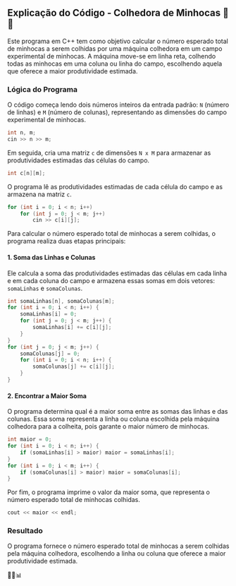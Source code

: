 ## Explicação do Código - Colhedora de Minhocas 🐛🌾

Este programa em C++ tem como objetivo calcular o número esperado total de minhocas a serem colhidas por uma máquina colhedora em um campo experimental de minhocas. A máquina move-se em linha reta, colhendo todas as minhocas em uma coluna ou linha do campo, escolhendo aquela que oferece a maior produtividade estimada.

### Lógica do Programa

O código começa lendo dois números inteiros da entrada padrão: `N` (número de linhas) e `M` (número de colunas), representando as dimensões do campo experimental de minhocas.

```cpp
int n, m;
cin >> n >> m;
```

Em seguida, cria uma matriz `c` de dimensões `N x M` para armazenar as produtividades estimadas das células do campo.

```cpp
int c[n][m];
```

O programa lê as produtividades estimadas de cada célula do campo e as armazena na matriz `c`.

```cpp
for (int i = 0; i < n; i++)
    for (int j = 0; j < m; j++)
        cin >> c[i][j];
```

Para calcular o número esperado total de minhocas a serem colhidas, o programa realiza duas etapas principais:

#### 1. Soma das Linhas e Colunas

Ele calcula a soma das produtividades estimadas das células em cada linha e em cada coluna do campo e armazena essas somas em dois vetores: `somaLinhas` e `somaColunas`.

```cpp
int somaLinhas[n], somaColunas[m];
for (int i = 0; i < n; i++) {
    somaLinhas[i] = 0;
    for (int j = 0; j < m; j++) {
        somaLinhas[i] += c[i][j];
    }
}
for (int j = 0; j < m; j++) {
    somaColunas[j] = 0;
    for (int i = 0; i < n; i++) {
        somaColunas[j] += c[i][j];
    }
}
```

#### 2. Encontrar a Maior Soma

O programa determina qual é a maior soma entre as somas das linhas e das colunas. Essa soma representa a linha ou coluna escolhida pela máquina colhedora para a colheita, pois garante o maior número de minhocas.

```cpp
int maior = 0;
for (int i = 0; i < n; i++) {
    if (somaLinhas[i] > maior) maior = somaLinhas[i];
}
for (int i = 0; i < m; i++) {
    if (somaColunas[i] > maior) maior = somaColunas[i];
}
```

Por fim, o programa imprime o valor da maior soma, que representa o número esperado total de minhocas colhidas.

```cpp
cout << maior << endl;
```

### Resultado

O programa fornece o número esperado total de minhocas a serem colhidas pela máquina colhedora, escolhendo a linha ou coluna que oferece a maior produtividade estimada.

🌾🚜📊